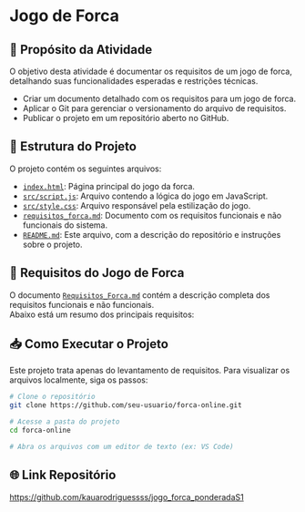 # Jogo de Forca

## 📌 Propósito da Atividade
O objetivo desta atividade é documentar os requisitos de um jogo de forca, detalhando suas funcionalidades esperadas e restrições técnicas.  
- Criar um documento detalhado com os requisitos para um jogo de forca.  
- Aplicar o Git para gerenciar o versionamento do arquivo de requisitos.  
- Publicar o projeto em um repositório aberto no GitHub.  


## 📂 Estrutura do Projeto
O projeto contém os seguintes arquivos:
- [`index.html`](./index.html): Página principal do jogo da forca.  
- [`src/script.js`](./src/script.js): Arquivo contendo a lógica do jogo em JavaScript.  
- [`src/style.css`](./src/style.css): Arquivo responsável pela estilização do jogo.  
- [`requisitos_forca.md`](./requisitos_forca.md): Documento com os requisitos funcionais e não funcionais do sistema.  
- [`README.md`](./README.md): Este arquivo, com a descrição do repositório e instruções sobre o projeto.  

## 📌 Requisitos do Jogo de Forca
O documento [`Requisitos_Forca.md`](./Requisitos_Forca.md) contém a descrição completa dos requisitos funcionais e não funcionais.  
Abaixo está um resumo dos principais requisitos:

## 📥 Como Executar o Projeto
Este projeto trata apenas do levantamento de requisitos. Para visualizar os arquivos localmente, siga os passos:
```sh
# Clone o repositório
git clone https://github.com/seu-usuario/forca-online.git

# Acesse a pasta do projeto
cd forca-online

# Abra os arquivos com um editor de texto (ex: VS Code)
```

## 🌐 Link Repositório
https://github.com/kauarodriguessss/jogo_forca_ponderadaS1
